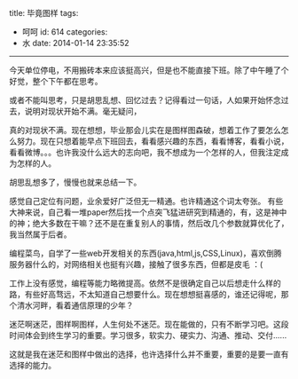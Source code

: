 title: 毕竟图样
tags:
  - 呵呵
id: 614
categories:
  - 水
date: 2014-01-14 23:35:52
---

今天单位停电，不用搬砖本来应该挺高兴，但是也不能直接下班。除了中午睡了个好觉，整个下午都在思考。

或者不能叫思考，只是胡思乱想、回忆过去？记得看过一句话，人如果开始怀念过去，说明对现状开始不满。毫无疑问，

真的对现状不满。现在想想，毕业那会儿实在是图样图森破，想着工作了要怎么怎么努力。现在只想着能早点下班回去，看看感兴趣的东西，看看博客，看看小说，看看微博。。。也许我没什么远大的志向吧，我不想成为一个怎样的人，但我注定成为怎样的人。

胡思乱想多了，慢慢也就来总结一下。

<!--more -->

感觉自己定位有问题，业余爱好广泛但无一精通。也许精通这个词太夸张。
有些大神来说，自己看一堆paper然后找一个点突飞猛进研究到精通的，有，这是神中的神；绝大多数在干嘛？还不是在重复别人的事情，然后改几个参数就算优化了，我当然属于后者。

编程菜鸟，自学了一些web开发相关的东西(java,html,js,CSS,Linux)，喜欢倒腾服务器什么的，对网络相关也挺有兴趣，接触了很多东西，但都是皮毛 ：(

工作上没有感觉，编程等能力略微提高。依然不是很确定自己以后想走什么样的路，有些好高骛远，不太知道自己想要什么。现在想想挺喜感的，谁还记得呢，那个清水河畔，看着通信原理的少年？

迷茫啊迷茫，图样啊图样，人生何处不迷茫。现在能做的，只有不断学习吧。这段时间体会到终生学习的重要。学习很多，软实力、硬实力、沟通、推动、交付......

这就是我在迷茫和图样中做出的选择，也许选择什么并不重要，重要的是要一直有选择的能力。